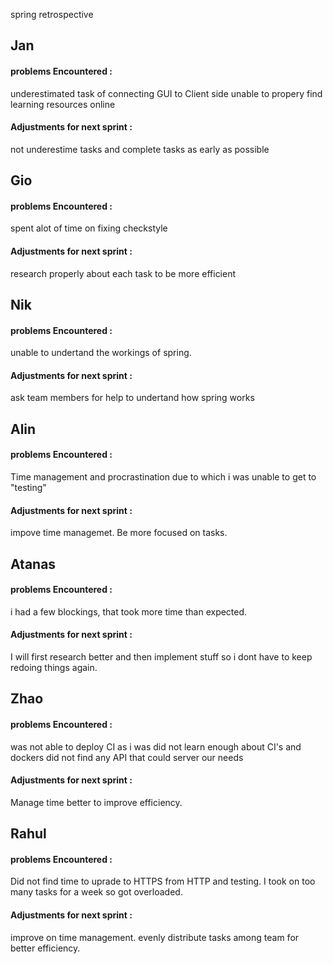 spring retrospective 

## Jan 
#### problems  Encountered :
underestimated task of connecting GUI to Client side 
unable to propery find learning resources online 

#### Adjustments for next sprint :
not underestime tasks and complete tasks as early as possible 

## Gio 
#### problems  Encountered :
spent alot of time on fixing checkstyle

#### Adjustments for next sprint :
research properly about each task to be more efficient

## Nik
#### problems  Encountered :
unable to undertand the workings of spring. 

#### Adjustments for next sprint :
ask team members for help to undertand how spring works

## Alin 
#### problems  Encountered :
Time management and procrastination due to which i was unable to get to "testing"

#### Adjustments for next sprint :
impove time managemet. 
Be more focused on tasks.

## Atanas
#### problems  Encountered :
i had a few blockings, that took more time than expected.

#### Adjustments for next sprint :
I will first research better and then implement stuff so i dont have to keep redoing things again.

## Zhao 
#### problems  Encountered :
was not able to deploy CI as i was did not learn enough about CI's and dockers 
did not find any API that could server our needs

#### Adjustments for next sprint :
Manage time better to improve efficiency.

## Rahul 
#### problems  Encountered :
Did not find time to uprade to HTTPS from HTTP and testing. 
I took on too many tasks for a week so got overloaded.

#### Adjustments for next sprint :
improve on time management. 
evenly distribute tasks among team for better efficiency.